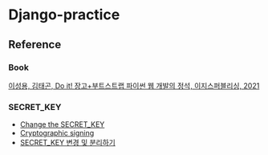 # Django-practice

## Reference

### Book

[이성용, 김태곤, Do it! 장고+부트스트랩 파이썬 웹 개발의 정석, 이지스퍼블리싱, 2021](http://www.kyobobook.co.kr/product/detailViewKor.laf?ejkGb=KOR&mallGb=KOR&barcode=9791163032069&orderClick=LAG&Kc=)

### SECRET_KEY
- [Change the SECRET_KEY](https://github.com/teddygood/Django-practice/commit/3ac25a28d474656ec27d5f53d84cb1aa8b8ad1fd)
- [Cryptographic signing](https://docs.djangoproject.com/en/3.2/topics/signing/)
- [SECRET_KEY 변경 및 분리하기](https://wayhome25.github.io/django/2017/07/11/django-settings-secret-key/)
  